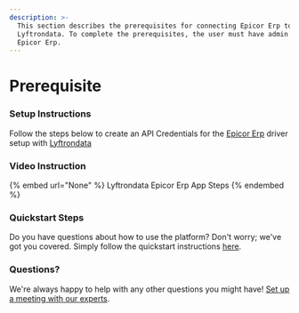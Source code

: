 ```yaml
---
description: >-
  This section describes the prerequisites for connecting Epicor Erp to
  Lyftrondata. To complete the prerequisites, the user must have admin access to
  Epicor Erp.
---
```


# Prerequisite

<mark style="color:blue;"></mark>

### Setup Instructions

Follow the steps below to create an API Credentials for the [Epicor Erp](None) driver setup with [Lyftrondata](https://www.lyftrondata.com)

### Video Instruction

{% embed url="None" %}
Lyftrondata Epicor Erp App Steps
{% endembed %}

### Quickstart Steps

Do you have questions about how to use the platform? Don't worry; we've got you covered. Simply follow the quickstart instructions [here](README.md).

### Questions? <a href="#questions" id="questions"></a>

We're always happy to help with any other questions you might have! [Set up a meeting with our experts](https://www.lyftrondata.com/book-a-meeting/).

